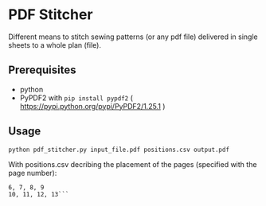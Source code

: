 # PDF Stitcher

Different means to stitch sewing patterns (or any pdf file) delivered in single sheets to a whole plan (file).

## Prerequisites
* python 
* PyPDF2 with 
        `pip install pypdf2`
        ( https://pypi.python.org/pypi/PyPDF2/1.25.1 )


## Usage
`python pdf_stitcher.py input_file.pdf positions.csv output.pdf`

With positions.csv decribing the placement of the pages (specified with the page
number):
```2, 3, 4, 5
6, 7, 8, 9
10, 11, 12, 13```


